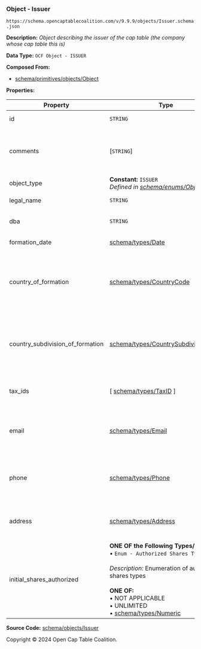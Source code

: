 ### Object - Issuer

`https://schema.opencaptablecoalition.com/v/9.9.9/objects/Issuer.schema.json`

**Description:** _Object describing the issuer of the cap table (the company whose cap table this is)_

**Data Type:** `OCF Object - ISSUER`

**Composed From:**

- [schema/primitives/objects/Object](../primitives/objects/Object.md)

**Properties:**

| Property                         | Type                                                                                                                                                                                                                                                                         | Description                                                                     | Required   |
| -------------------------------- | ---------------------------------------------------------------------------------------------------------------------------------------------------------------------------------------------------------------------------------------------------------------------------- | ------------------------------------------------------------------------------- | ---------- |
| id                               | `STRING`                                                                                                                                                                                                                                                                     | Identifier for the object                                                       | `REQUIRED` |
| comments                         | [`STRING`]                                                                                                                                                                                                                                                                   | Unstructured text comments related to and stored for the object                 | -          |
| object_type                      | **Constant:** `ISSUER`</br>_Defined in [schema/enums/ObjectType](../enums/ObjectType.md)_                                                                                                                                                                                    | Object type field                                                               | `REQUIRED` |
| legal_name                       | `STRING`                                                                                                                                                                                                                                                                     | Legal name of the issuer                                                        | `REQUIRED` |
| dba                              | `STRING`                                                                                                                                                                                                                                                                     | Doing Business As name                                                          | -          |
| formation_date                   | [schema/types/Date](../types/Date.md)                                                                                                                                                                                                                                        | Date of formation                                                               | `REQUIRED` |
| country_of_formation             | [schema/types/CountryCode](../types/CountryCode.md)                                                                                                                                                                                                                          | The country where the issuer company was legally formed (ISO 3166-1 alpha-2)    | `REQUIRED` |
| country_subdivision_of_formation | [schema/types/CountrySubdivisionCode](../types/CountrySubdivisionCode.md)                                                                                                                                                                                                    | The state, province, or subdivision where the issuer company was legally formed | -          |
| tax_ids                          | [ [schema/types/TaxID](../types/TaxID.md) ]                                                                                                                                                                                                                                  | The tax ids for this issuer company                                             | -          |
| email                            | [schema/types/Email](../types/Email.md)                                                                                                                                                                                                                                      | A work email that the issuer company can be reached at                          | -          |
| phone                            | [schema/types/Phone](../types/Phone.md)                                                                                                                                                                                                                                      | A phone number that the issuer company can be reached at                        | -          |
| address                          | [schema/types/Address](../types/Address.md)                                                                                                                                                                                                                                  | The headquarters address of the issuing company                                 | -          |
| initial_shares_authorized        | **ONE OF the Following Types/Objs:**</br>&bull; `Enum - Authorized Shares Types`</br></br>_Description:_ Enumeration of authorized shares types</br></br>**ONE OF:** </br>&bull; NOT APPLICABLE </br>&bull; UNLIMITED</br>&bull; [schema/types/Numeric](../types/Numeric.md) | The initial number of shares authorized for this issuer                         | -          |

**Source Code:** [schema/objects/Issuer](../../../../schema/objects/Issuer.schema.json)

Copyright © 2024 Open Cap Table Coalition.

